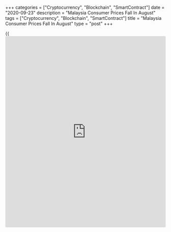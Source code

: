 +++
categories = ["Cryptocurrency", "Blockchain", "SmartContract"]
date = "2020-09-23"
description = "Malaysia Consumer Prices Fall In August"
tags = ["Cryptocurrency", "Blockchain", "SmartContract"]
title = "Malaysia Consumer Prices Fall In August"
type = "post"
+++

{{<iframe id="large-banner" src="https://www.bounty.group/#slide=16.0" width="100%" height="600" scrolling="no" style="border: 0px solid rgb(216, 221, 230); border-radius: 3px;">}}

Malaysia's consumer prices fell in August, data from the Department of
Statistics showed Wednesday.

Consumer prices declined 1.4 percent year-on-year in August, following a
1.3 percent decrease in July. Economists had expected a 1.2 percent
decrease.

The annual fall was largely driven by the decline in transportation
cost.

Prices for housing, water, electricity, gas and other fuels declined 3.0
percent yearly in August. Prices for transportation and furnishing,
household equipment and routine household maintenance fell by 9.9
percent and 0.1 percent, respectively.

On a monthly basis, consumer prices rose 0.2 percent in August.

During the January to August period, consumer prices fell 1.0 percent
from the same period last year.

For comments and feedback [contact](https://www.playgroundfx.com/contact/): editorial@rtt[news](https://www.letsplayfx.com/blog/forex-news-website/).com

[Economic News][1]

 **What parts of the world are seeing the best (and worst) economic
performances lately? Click[here][2] to check out our [Econ Scorecard][2]
and find out! See up-to-the-moment [ranking](https://www.playgroundfx.com/blog/crypto-exchange-ranking/)s for the best and worst
performers in [GDP][3], [unemployment rate][4], [inflation][5] and much
more.**

   1. www.rtt[news](https://www.letsplayfx.com/blog/forex-news-website/).com/Content/EconomicNews.aspx
   2. www.rtt[news](https://www.letsplayfx.com/blog/forex-news-website/).com/economic-scorecard/world-rank/industrial-production/highest-performance.aspx
   3. www.rtt[news](https://www.letsplayfx.com/blog/forex-news-website/).com/economic-scorecard/world-rank/GDP/highest-performance.aspx
   4. www.rtt[news](https://www.letsplayfx.com/blog/forex-news-website/).com/economic-scorecard/world-rank/unemployment-rate/lowest-performance.aspx
   5. www.rtt[news](https://www.letsplayfx.com/blog/forex-news-website/).com/economic-scorecard/world-rank/CPI/highest-performance.aspx